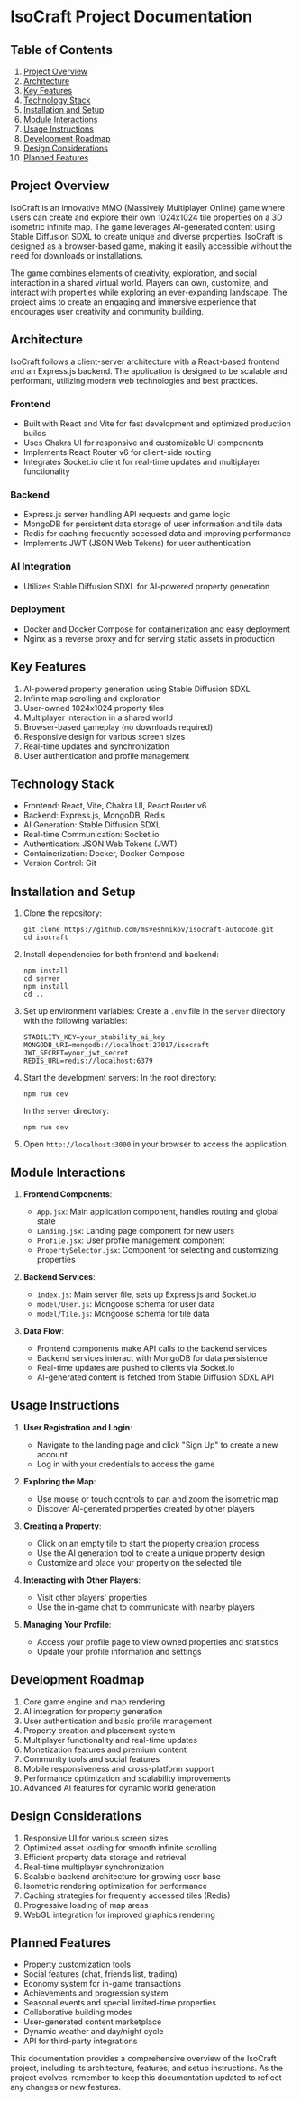 # IsoCraft Project Documentation

## Table of Contents

1. [Project Overview](#project-overview)
2. [Architecture](#architecture)
3. [Key Features](#key-features)
4. [Technology Stack](#technology-stack)
5. [Installation and Setup](#installation-and-setup)
6. [Module Interactions](#module-interactions)
7. [Usage Instructions](#usage-instructions)
8. [Development Roadmap](#development-roadmap)
9. [Design Considerations](#design-considerations)
10. [Planned Features](#planned-features)

## Project Overview

IsoCraft is an innovative MMO (Massively Multiplayer Online) game where users can create and explore
their own 1024x1024 tile properties on a 3D isometric infinite map. The game leverages AI-generated
content using Stable Diffusion SDXL to create unique and diverse properties. IsoCraft is designed as
a browser-based game, making it easily accessible without the need for downloads or installations.

The game combines elements of creativity, exploration, and social interaction in a shared virtual
world. Players can own, customize, and interact with properties while exploring an ever-expanding
landscape. The project aims to create an engaging and immersive experience that encourages user
creativity and community building.

## Architecture

IsoCraft follows a client-server architecture with a React-based frontend and an Express.js backend.
The application is designed to be scalable and performant, utilizing modern web technologies and
best practices.

### Frontend

-   Built with React and Vite for fast development and optimized production builds
-   Uses Chakra UI for responsive and customizable UI components
-   Implements React Router v6 for client-side routing
-   Integrates Socket.io client for real-time updates and multiplayer functionality

### Backend

-   Express.js server handling API requests and game logic
-   MongoDB for persistent data storage of user information and tile data
-   Redis for caching frequently accessed data and improving performance
-   Implements JWT (JSON Web Tokens) for user authentication

### AI Integration

-   Utilizes Stable Diffusion SDXL for AI-powered property generation

### Deployment

-   Docker and Docker Compose for containerization and easy deployment
-   Nginx as a reverse proxy and for serving static assets in production

## Key Features

1. AI-powered property generation using Stable Diffusion SDXL
2. Infinite map scrolling and exploration
3. User-owned 1024x1024 property tiles
4. Multiplayer interaction in a shared world
5. Browser-based gameplay (no downloads required)
6. Responsive design for various screen sizes
7. Real-time updates and synchronization
8. User authentication and profile management

## Technology Stack

-   Frontend: React, Vite, Chakra UI, React Router v6
-   Backend: Express.js, MongoDB, Redis
-   AI Generation: Stable Diffusion SDXL
-   Real-time Communication: Socket.io
-   Authentication: JSON Web Tokens (JWT)
-   Containerization: Docker, Docker Compose
-   Version Control: Git

## Installation and Setup

1. Clone the repository:

    ```
    git clone https://github.com/msveshnikov/isocraft-autocode.git
    cd isocraft
    ```

2. Install dependencies for both frontend and backend:

    ```
    npm install
    cd server
    npm install
    cd ..
    ```

3. Set up environment variables: Create a `.env` file in the `server` directory with the following
   variables:

    ```
    STABILITY_KEY=your_stability_ai_key
    MONGODB_URI=mongodb://localhost:27017/isocraft
    JWT_SECRET=your_jwt_secret
    REDIS_URL=redis://localhost:6379
    ```

4. Start the development servers: In the root directory:

    ```
    npm run dev
    ```

    In the `server` directory:

    ```
    npm run dev
    ```

5. Open `http://localhost:3000` in your browser to access the application.

## Module Interactions

1. **Frontend Components**:

    - `App.jsx`: Main application component, handles routing and global state
    - `Landing.jsx`: Landing page component for new users
    - `Profile.jsx`: User profile management component
    - `PropertySelector.jsx`: Component for selecting and customizing properties

2. **Backend Services**:

    - `index.js`: Main server file, sets up Express.js and Socket.io
    - `model/User.js`: Mongoose schema for user data
    - `model/Tile.js`: Mongoose schema for tile data

3. **Data Flow**:
    - Frontend components make API calls to the backend services
    - Backend services interact with MongoDB for data persistence
    - Real-time updates are pushed to clients via Socket.io
    - AI-generated content is fetched from Stable Diffusion SDXL API

## Usage Instructions

1. **User Registration and Login**:

    - Navigate to the landing page and click "Sign Up" to create a new account
    - Log in with your credentials to access the game

2. **Exploring the Map**:

    - Use mouse or touch controls to pan and zoom the isometric map
    - Discover AI-generated properties created by other players

3. **Creating a Property**:

    - Click on an empty tile to start the property creation process
    - Use the AI generation tool to create a unique property design
    - Customize and place your property on the selected tile

4. **Interacting with Other Players**:

    - Visit other players' properties
    - Use the in-game chat to communicate with nearby players

5. **Managing Your Profile**:
    - Access your profile page to view owned properties and statistics
    - Update your profile information and settings

## Development Roadmap

1. Core game engine and map rendering
2. AI integration for property generation
3. User authentication and basic profile management
4. Property creation and placement system
5. Multiplayer functionality and real-time updates
6. Monetization features and premium content
7. Community tools and social features
8. Mobile responsiveness and cross-platform support
9. Performance optimization and scalability improvements
10. Advanced AI features for dynamic world generation

## Design Considerations

1. Responsive UI for various screen sizes
2. Optimized asset loading for smooth infinite scrolling
3. Efficient property data storage and retrieval
4. Real-time multiplayer synchronization
5. Scalable backend architecture for growing user base
6. Isometric rendering optimization for performance
7. Caching strategies for frequently accessed tiles (Redis)
8. Progressive loading of map areas
9. WebGL integration for improved graphics rendering

## Planned Features

-   Property customization tools
-   Social features (chat, friends list, trading)
-   Economy system for in-game transactions
-   Achievements and progression system
-   Seasonal events and special limited-time properties
-   Collaborative building modes
-   User-generated content marketplace
-   Dynamic weather and day/night cycle
-   API for third-party integrations

This documentation provides a comprehensive overview of the IsoCraft project, including its
architecture, features, and setup instructions. As the project evolves, remember to keep this
documentation updated to reflect any changes or new features.
